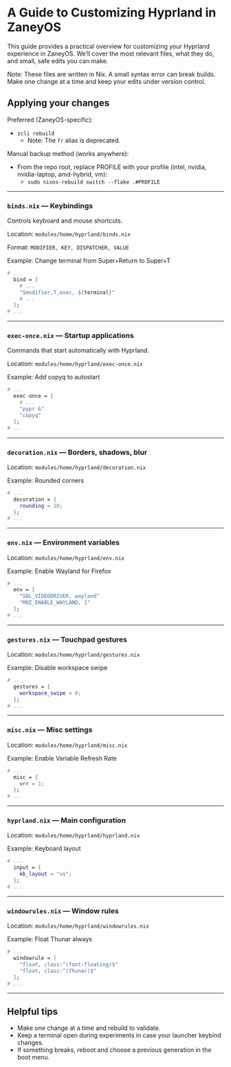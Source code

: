 # A Guide to Customizing Hyprland in ZaneyOS

This guide provides a practical overview for customizing your Hyprland experience in ZaneyOS. We’ll cover the most relevant files, what they do, and small, safe edits you can make.

Note: These files are written in Nix. A small syntax error can break builds. Make one change at a time and keep your edits under version control.

## Applying your changes

Preferred (ZaneyOS-specific):
- `zcli rebuild`
  - Note: The `fr` alias is deprecated.

Manual backup method (works anywhere):
- From the repo root, replace PROFILE with your profile (intel, nvidia, nvidia-laptop, amd-hybrid, vm):
  - `sudo nixos-rebuild switch --flake .#PROFILE`

---

### `binds.nix` — Keybindings

Controls keyboard and mouse shortcuts.

Location: `modules/home/hyprland/binds.nix`

Format: `MODIFIER, KEY, DISPATCHER, VALUE`

Example: Change terminal from Super+Return to Super+T

```nix
# ...
  bind = [
    # ...
    "$modifier,T,exec, ${terminal}"
    # ...
  ];
# ...
```

---

### `exec-once.nix` — Startup applications

Commands that start automatically with Hyprland.

Location: `modules/home/hyprland/exec-once.nix`

Example: Add copyq to autostart

```nix
# ...
  exec-once = [
    # ...
    "pypr &"
    "copyq"
  ];
# ...
```

---

### `decoration.nix` — Borders, shadows, blur

Location: `modules/home/hyprland/decoration.nix`

Example: Rounded corners

```nix
# ...
  decoration = {
    rounding = 10;
  };
# ...
```

---

### `env.nix` — Environment variables

Location: `modules/home/hyprland/env.nix`

Example: Enable Wayland for Firefox

```nix
# ...
  env = [
    "SDL_VIDEODRIVER, wayland"
    "MOZ_ENABLE_WAYLAND, 1"
  ];
# ...
```

---

### `gestures.nix` — Touchpad gestures

Location: `modules/home/hyprland/gestures.nix`

Example: Disable workspace swipe

```nix
# ...
  gestures = {
    workspace_swipe = 0;
  };
# ...
```

---

### `misc.nix` — Misc settings

Location: `modules/home/hyprland/misc.nix`

Example: Enable Variable Refresh Rate

```nix
# ...
  misc = {
    vrr = 1;
  };
# ...
```

---

### `hyprland.nix` — Main configuration

Location: `modules/home/hyprland/hyprland.nix`

Example: Keyboard layout

```nix
# ...
  input = {
    kb_layout = "us";
  };
# ...
```

---

### `windowrules.nix` — Window rules

Location: `modules/home/hyprland/windowrules.nix`

Example: Float Thunar always

```nix
# ...
  windowrule = [
    "float, class:^(foot-floating)$"
    "float, class:^(Thunar)$"
  ];
# ...
```

---

## Helpful tips

- Make one change at a time and rebuild to validate.
- Keep a terminal open during experiments in case your launcher keybind changes.
- If something breaks, reboot and choose a previous generation in the boot menu.

